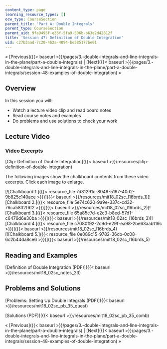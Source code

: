 ```yaml
---
content_type: page
learning_resource_types: []
ocw_type: CourseSection
parent_title: 'Part A: Double Integrals'
parent_type: CourseSection
parent_uid: 9fa9495f-e35f-5fa9-506b-b63e2d42812f
title: 'Session 47: Definition of Double Integration'
uid: c27b3aad-7c20-4b2a-4094-be585177be01
---
```


« [Previous]({{< baseurl >}}/pages/3.-double-integrals-and-line-integrals-in-the-plane/part-a-double-integrals) | [Next]({{< baseurl >}}/pages/3.-double-integrals-and-line-integrals-in-the-plane/part-a-double-integrals/session-48-examples-of-double-integration) »

Overview
--------

In this session you will:

*   Watch a lecture video clip and read board notes
*   Read course notes and examples
*   Do problems and use solutions to check your work

Lecture Video
-------------

### Video Excerpts

[Clip: Definition of Double Integration]({{< baseurl >}}/resources/clip-definition-of-double-integration)

The following images show the chalkboard contents from these video excerpts. Click each image to enlarge.

[![Chalkboard 1.]({{< resource_file 7d81291c-8049-5197-40d2-9b825c140ace >}})]({{< baseurl >}}/resources/mit18_02sc_l16brds_1)[![Chalkboard 2.]({{< resource_file 5e74c620-9a9e-337c-cd32-76ca5832f6f2 >}})]({{< baseurl >}}/resources/mit18_02sc_l16brds_2)[![Chalkboard 3.]({{< resource_file 65a85e7d-e2c3-b8ed-57d1-c6476d6e30ba >}})]({{< baseurl >}}/resources/mit18_02sc_l16brds_3)[![Chalkboard 4.]({{< resource_file c7080f92-2c9d-e29f-ea98-2be63aab119c >}})]({{< baseurl >}}/resources/mit18_02sc_l16brds_4)  
[![Chalkboard 5.]({{< resource_file 0e089c15-9782-36cb-0c08-6c2b44da8ce6 >}})]({{< baseurl >}}/resources/mit18_02sc_l16brds_5)

Reading and Examples
--------------------

[Definition of Double Integration (PDF)]({{< baseurl >}}/resources/mit18_02sc_notes_23)

Problems and Solutions
----------------------

[Problems: Setting Up Double Integrals (PDF)]({{< baseurl >}}/resources/mit18_02sc_pb_35_quest)

[Solutions (PDF)]({{< baseurl >}}/resources/mit18_02sc_pb_35_comb)

« [Previous]({{< baseurl >}}/pages/3.-double-integrals-and-line-integrals-in-the-plane/part-a-double-integrals) | [Next]({{< baseurl >}}/pages/3.-double-integrals-and-line-integrals-in-the-plane/part-a-double-integrals/session-48-examples-of-double-integration) »